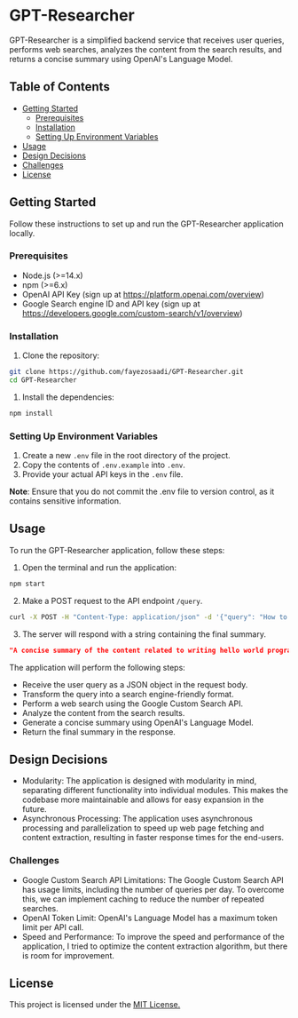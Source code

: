 # GPT-Researcher

GPT-Researcher is a simplified backend service that receives user queries, performs web searches, analyzes the content
from the search results, and returns a concise summary using OpenAI's Language Model.

## Table of Contents

- [Getting Started](#getting-started)
    - [Prerequisites](#prerequisites)
    - [Installation](#installation)
    - [Setting Up Environment Variables](#setting-up-environment-variables)
- [Usage](#usage)
- [Design Decisions](#design-decisions)
- [Challenges](#challenges)
- [License](#license)

## Getting Started

Follow these instructions to set up and run the GPT-Researcher application locally.

### Prerequisites

- Node.js (>=14.x)
- npm (>=6.x)
- OpenAI API Key (sign up at https://platform.openai.com/overview)
- Google Search engine ID and API key (sign up at https://developers.google.com/custom-search/v1/overview)

### Installation

1. Clone the repository:

```bash
git clone https://github.com/fayezosaadi/GPT-Researcher.git
cd GPT-Researcher
```

1. Install the dependencies:

```bash
npm install
```

### Setting Up Environment Variables

1. Create a new `.env` file in the root directory of the project.
2. Copy the contents of `.env.example` into `.env`.
3. Provide your actual API keys in the `.env` file.

**Note**: Ensure that you do not commit the .env file to version control, as it contains sensitive information.

## Usage

To run the GPT-Researcher application, follow these steps:

1. Open the terminal and run the application:

```bash
npm start
```

2. Make a POST request to the API endpoint `/query`.

```bash
curl -X POST -H "Content-Type: application/json" -d '{"query": "How to write hello world program in JavaScript"}' http://localhost:3000/query 
```

3. The server will respond with a string containing the final summary.

```json
"A concise summary of the content related to writing hello world program in JavaScript programming language."
```

The application will perform the following steps:

- Receive the user query as a JSON object in the request body.
- Transform the query into a search engine-friendly format.
- Perform a web search using the Google Custom Search API.
- Analyze the content from the search results.
- Generate a concise summary using OpenAI's Language Model.
- Return the final summary in the response.

## Design Decisions

- Modularity: The application is designed with modularity in mind, separating different functionality into individual
  modules. This makes the codebase more maintainable and allows for easy expansion in the future.
- Asynchronous Processing: The application uses asynchronous processing and parallelization to speed up web page
  fetching and content extraction, resulting in faster response times for the end-users.

### Challenges

- Google Custom Search API Limitations: The Google Custom Search API has usage limits, including the number of queries
  per day. To overcome this, we can implement caching to reduce the number of repeated searches.
- OpenAI Token Limit: OpenAI's Language Model has a maximum token limit per API call.
- Speed and Performance: To improve the speed and performance of the application, I tried to optimize the content
  extraction algorithm, but there is room for improvement.

## License

This project is licensed under the [MIT License.](LICENSE)
